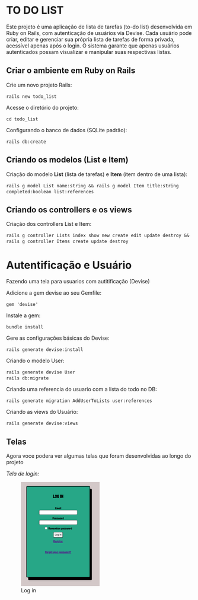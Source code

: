 # TO DO LIST

Este projeto é uma aplicação de lista de tarefas (to-do list) desenvolvida em Ruby on Rails, com autenticação de usuários via Devise. Cada usuário pode criar, editar e gerenciar sua própria lista de tarefas de forma privada, acessível apenas após o login. O sistema garante que apenas usuários autenticados possam visualizar e manipular suas respectivas listas.

## Criar o ambiente em Ruby on Rails
Crie um novo projeto Rails:
```
rails new todo_list
```
Acesse o diretório do projeto:
```
cd todo_list
```
Configurando o banco de dados (SQLite padrão):
```
rails db:create
```

## Criando os modelos (List e Item)
Criação do modelo **List** (lista de tarefas) e **Item** (item dentro de uma lista):
```
rails g model List name:string && rails g model Item title:string completed:boolean list:references
```

## Criando os controllers e os views
Criação dos controllers List e Item:
```
rails g controller Lists index show new create edit update destroy && rails g controller Items create update destroy
```

# Autentificação e Usuário

Fazendo uma tela para usuarios com autitificação (Devise)

Adicione a gem devise ao seu Gemfile:
```
gem 'devise'
```
Instale a gem:

```
bundle install
```
Gere as configurações básicas do Devise:
```
rails generate devise:install
```
Criando o modelo User:
```
rails generate devise User
rails db:migrate

```
Criando uma referencia do usuario com a lista do todo no DB:
```
rails generate migration AddUserToLists user:references
```

Criando as views do Usuário: 
```
rails generate devise:views

```

## Telas

Agora voce podera ver algumas telas que foram desenvolvidas ao longo do projeto

*Tela de login:*

<figure>
    <img src="/images/login.png" alt="login" style="width: 50%;"/>
    <figcaption>Log in</figcaption>
</figure>
